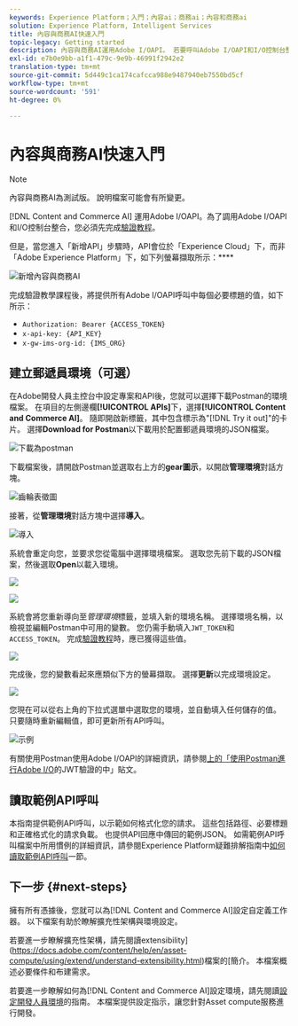 ```yaml
---
keywords: Experience Platform；入門；內容ai；商務ai；內容和商務ai
solution: Experience Platform, Intelligent Services
title: 內容與商務AI快速入門
topic-legacy: Getting started
description: 內容與商務AI運用Adobe I/OAPI。 若要呼叫Adobe I/OAPI和I/O控制台整合，您必須先完成驗證教學課程。
exl-id: e7b0e9bb-a1f1-479c-9e9b-46991f2942e2
translation-type: tm+mt
source-git-commit: 5d449c1ca174cafcca988e9487940eb7550bd5cf
workflow-type: tm+mt
source-wordcount: '591'
ht-degree: 0%

---
```


# 內容與商務AI快速入門

>[!NOTE]
>
>內容與商務AI為測試版。 說明檔案可能會有所變更。

[!DNL Content and Commerce AI] 運用Adobe I/OAPI。為了調用Adobe I/OAPI和I/O控制台整合，您必須先完成[驗證教程](https://www.adobe.com/go/platform-api-authentication-en)。

但是，當您進入「新增API」步驟時，API會位於「Experience Cloud」下，而非「Adobe Experience Platform」下，如下列螢幕擷取所示：****

![新增內容與商務AI](./images/add-api.png)

完成驗證教學課程後，將提供所有Adobe I/OAPI呼叫中每個必要標題的值，如下所示：

- `Authorization: Bearer {ACCESS_TOKEN}`
- `x-api-key: {API_KEY}`
- `x-gw-ims-org-id: {IMS_ORG}`

## 建立郵遞員環境（可選）

在Adobe開發人員主控台中設定專案和API後，您就可以選擇下載Postman的環境檔案。 在項目的左側邊欄&#x200B;**[!UICONTROL APIs]**&#x200B;下，選擇&#x200B;**[!UICONTROL Content and Commerce AI]**。 隨即開啟新標籤，其中包含標示為&quot;[!DNL Try it out]&quot;的卡片。 選擇&#x200B;**Download for Postman**&#x200B;以下載用於配置郵遞員環境的JSON檔案。

![下載為postman](./images/add-to-postman.png)

下載檔案後，請開啟Postman並選取右上方的&#x200B;**gear圖示**，以開啟&#x200B;**管理環境**&#x200B;對話方塊。

![齒輪表徵圖](./images/select-gear-icon.png)

接著，從&#x200B;**管理環境**&#x200B;對話方塊中選擇&#x200B;**導入**。

![導入](./images/import.png)

系統會重定向您，並要求您從電腦中選擇環境檔案。 選取您先前下載的JSON檔案，然後選取&#x200B;**Open**&#x200B;以載入環境。

![](./images/choose-your-file.png)

![](./images/click-open.png)

系統會將您重新導向至&#x200B;*管理環境*&#x200B;標籤，並填入新的環境名稱。 選擇環境名稱，以檢視並編輯Postman中可用的變數。 您仍需手動填入`JWT_TOKEN`和`ACCESS_TOKEN`。 完成[驗證教程](https://www.adobe.com/go/platform-api-authentication-en)時，應已獲得這些值。

![](./images/re-direct.png)

完成後，您的變數看起來應類似下方的螢幕擷取。 選擇&#x200B;**更新**&#x200B;以完成環境設定。

![](./images/final-environment.png)

您現在可以從右上角的下拉式選單中選取您的環境，並自動填入任何儲存的值。 只要隨時重新編輯值，即可更新所有API呼叫。

![示例](./images/select-environment.png)

有關使用Postman使用Adobe I/OAPI的詳細資訊，請參閱[上的「使用Postman進行Adobe I/O](https://medium.com/adobetech/using-postman-for-jwt-authentication-on-adobe-i-o-7573428ffe7f)的JWT驗證的中」貼文。

## 讀取範例API呼叫

本指南提供範例API呼叫，以示範如何格式化您的請求。 這些包括路徑、必要標題和正確格式化的請求負載。 也提供API回應中傳回的範例JSON。 如需範例API呼叫檔案中所用慣例的詳細資訊，請參閱Experience Platform疑難排解指南中[如何讀取範例API呼叫](../../landing/troubleshooting.md)一節。

## 下一步 {#next-steps}

擁有所有憑據後，您就可以為[!DNL Content and Commerce AI]設定自定義工作器。 以下檔案有助於瞭解擴充性架構與環境設定。

若要進一步瞭解擴充性架構，請先閱讀extensibility](https://docs.adobe.com/content/help/en/asset-compute/using/extend/understand-extensibility.html)檔案的[簡介。 本檔案概述必要條件和布建需求。

若要進一步瞭解如何為[!DNL Content and Commerce AI]設定環境，請先閱讀[設定開發人員環境](https://docs.adobe.com/content/help/en/asset-compute/using/extend/setup-environment.html)的指南。 本檔案提供設定指示，讓您針對Asset compute服務進行開發。
